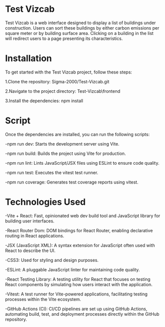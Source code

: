 # Test Vizcab
Test Vizcab is a web interface designed to display a list of buildings under construction. 
Users can sort these buildings by either carbon emissions per square meter or by building surface area. 
Clicking on a building in the list will redirect users to a page presenting its characteristics.

# Installation
To get started with the Test Vizcab project, follow these steps:

1.Clone the repository: Sigma-2000/Test-Vizcab.git

2.Navigate to the project directory: Test-Vizcab\frontend

3.Install the dependencies: npm install

# Script
Once the dependencies are installed, you can run the following scripts:

-npm run dev: Starts the development server using Vite.

-npm run build: Builds the project using Vite for production.

-npm run lint: Lints JavaScript/JSX files using ESLint to ensure code quality.

-npm run test: Executes the vitest test runner.

-npm run coverage: Generates test coverage reports using vitest.

# Technologies Used
-Vite + React: Fast, opinionated web dev build tool and JavaScript library for building user interfaces.

-React Router Dom: DOM bindings for React Router, enabling declarative routing in React applications.

-JSX (JavaScript XML): A syntax extension for JavaScript often used with React to describe the UI.

-CSS3: Used for styling and design purposes.

-ESLint: A pluggable JavaScript linter for maintaining code quality.

-React Testing Library: A testing utility for React that focuses on testing React components by simulating how users interact with the application.

-Vitest: A test runner for Vite-powered applications, facilitating testing processes within the Vite ecosystem.

-GitHub Actions (CI): CI/CD pipelines are set up using GitHub Actions, automating build, test, and deployment processes directly within the GitHub repository.
